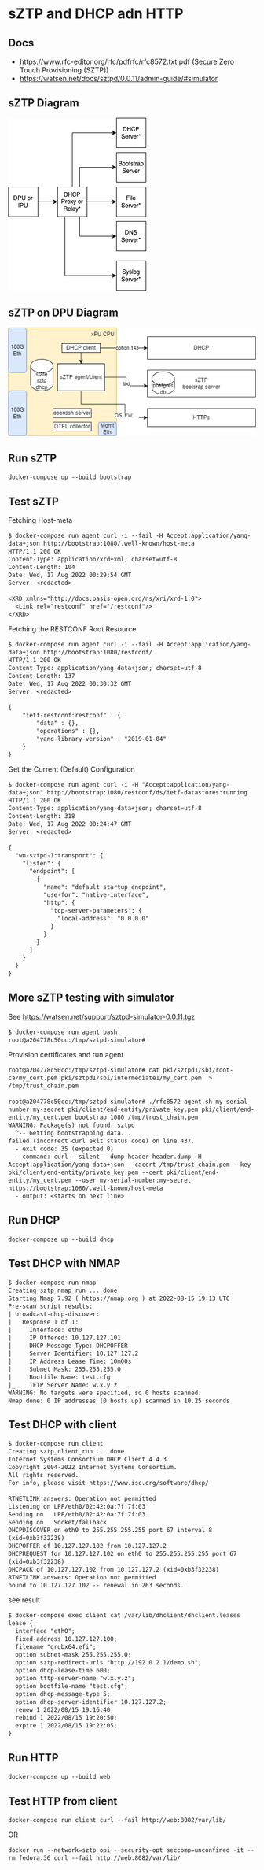 # sZTP and DHCP adn HTTP

## Docs

* <https://www.rfc-editor.org/rfc/pdfrfc/rfc8572.txt.pdf> (Secure Zero Touch Provisioning (SZTP))
* <https://watsen.net/docs/sztpd/0.0.11/admin-guide/#simulator>

## sZTP Diagram

![xPU sZTP provisioning participants](../../architecture/sZTP-components.png)

## sZTP on DPU Diagram

![xPU sZTP provisioning block](../../architecture/sZTP-provisioning-blocks.png)

## Run sZTP

```text
docker-compose up --build bootstrap
```

## Test sZTP

Fetching Host-meta

```text
$ docker-compose run agent curl -i --fail -H Accept:application/yang-data+json http://bootstrap:1080/.well-known/host-meta
HTTP/1.1 200 OK
Content-Type: application/xrd+xml; charset=utf-8
Content-Length: 104
Date: Wed, 17 Aug 2022 00:29:54 GMT
Server: <redacted>

<XRD xmlns="http://docs.oasis-open.org/ns/xri/xrd-1.0">
  <Link rel="restconf" href="/restconf"/>
</XRD>
```

Fetching the RESTCONF Root Resource

```text
$ docker-compose run agent curl -i --fail -H Accept:application/yang-data+json http://bootstrap:1080/restconf/
HTTP/1.1 200 OK
Content-Type: application/yang-data+json; charset=utf-8
Content-Length: 137
Date: Wed, 17 Aug 2022 00:30:32 GMT
Server: <redacted>

{
    "ietf-restconf:restconf" : {
        "data" : {},
        "operations" : {},
        "yang-library-version" : "2019-01-04"
    }
}
```

Get the Current (Default) Configuration

```text
$ docker-compose run agent curl -i -H "Accept:application/yang-data+json" http://bootstrap:1080/restconf/ds/ietf-datastores:running
HTTP/1.1 200 OK
Content-Type: application/yang-data+json; charset=utf-8
Content-Length: 318
Date: Wed, 17 Aug 2022 00:24:47 GMT
Server: <redacted>

{
  "wn-sztpd-1:transport": {
    "listen": {
      "endpoint": [
        {
          "name": "default startup endpoint",
          "use-for": "native-interface",
          "http": {
            "tcp-server-parameters": {
              "local-address": "0.0.0.0"
            }
          }
        }
      ]
    }
  }
}
```

## More sZTP testing with simulator

See <https://watsen.net/support/sztpd-simulator-0.0.11.tgz>

```text
$ docker-compose run agent bash
root@a204778c50cc:/tmp/sztpd-simulator#
```

Provision certificates and run agent

```text
root@a204778c50cc:/tmp/sztpd-simulator# cat pki/sztpd1/sbi/root-ca/my_cert.pem pki/sztpd1/sbi/intermediate1/my_cert.pem  > /tmp/trust_chain.pem

root@a204778c50cc:/tmp/sztpd-simulator# ./rfc8572-agent.sh my-serial-number my-secret pki/client/end-entity/private_key.pem pki/client/end-entity/my_cert.pem bootstrap 1080 /tmp/trust_chain.pem
WARNING: Package(s) not found: sztpd
  ^-- Getting bootstrapping data...
failed (incorrect curl exit status code) on line 437.
  - exit code: 35 (expected 0)
  - command: curl --silent --dump-header header.dump -H Accept:application/yang-data+json --cacert /tmp/trust_chain.pem --key pki/client/end-entity/private_key.pem --cert pki/client/end-entity/my_cert.pem --user my-serial-number:my-secret https://bootstrap:1080/.well-known/host-meta
  - output: <starts on next line>
```

## Run DHCP

```text
docker-compose up --build dhcp
```

## Test DHCP with NMAP

```text
$ docker-compose run nmap
Creating sztp_nmap_run ... done
Starting Nmap 7.92 ( https://nmap.org ) at 2022-08-15 19:13 UTC
Pre-scan script results:
| broadcast-dhcp-discover:
|   Response 1 of 1:
|     Interface: eth0
|     IP Offered: 10.127.127.101
|     DHCP Message Type: DHCPOFFER
|     Server Identifier: 10.127.127.2
|     IP Address Lease Time: 10m00s
|     Subnet Mask: 255.255.255.0
|     Bootfile Name: test.cfg
|_    TFTP Server Name: w.x.y.z
WARNING: No targets were specified, so 0 hosts scanned.
Nmap done: 0 IP addresses (0 hosts up) scanned in 10.25 seconds
```

## Test DHCP with client

```text
$ docker-compose run client
Creating sztp_client_run ... done
Internet Systems Consortium DHCP Client 4.4.3
Copyright 2004-2022 Internet Systems Consortium.
All rights reserved.
For info, please visit https://www.isc.org/software/dhcp/

RTNETLINK answers: Operation not permitted
Listening on LPF/eth0/02:42:0a:7f:7f:03
Sending on   LPF/eth0/02:42:0a:7f:7f:03
Sending on   Socket/fallback
DHCPDISCOVER on eth0 to 255.255.255.255 port 67 interval 8 (xid=0xb3f32238)
DHCPOFFER of 10.127.127.102 from 10.127.127.2
DHCPREQUEST for 10.127.127.102 on eth0 to 255.255.255.255 port 67 (xid=0xb3f32238)
DHCPACK of 10.127.127.102 from 10.127.127.2 (xid=0xb3f32238)
RTNETLINK answers: Operation not permitted
bound to 10.127.127.102 -- renewal in 263 seconds.
```

see result

```text
$ docker-compose exec client cat /var/lib/dhclient/dhclient.leases
lease {
  interface "eth0";
  fixed-address 10.127.127.100;
  filename "grubx64.efi";
  option subnet-mask 255.255.255.0;
  option sztp-redirect-urls "http://192.0.2.1/demo.sh";
  option dhcp-lease-time 600;
  option tftp-server-name "w.x.y.z";
  option bootfile-name "test.cfg";
  option dhcp-message-type 5;
  option dhcp-server-identifier 10.127.127.2;
  renew 1 2022/08/15 19:16:40;
  rebind 1 2022/08/15 19:20:50;
  expire 1 2022/08/15 19:22:05;
}
```

## Run HTTP

```text
docker-compose up --build web
```

## Test HTTP from client

```text
docker-compose run client curl --fail http://web:8082/var/lib/
```

OR

```text
docker run --network=sztp_opi --security-opt seccomp=unconfined -it --rm fedora:36 curl --fail http://web:8082/var/lib/
```
